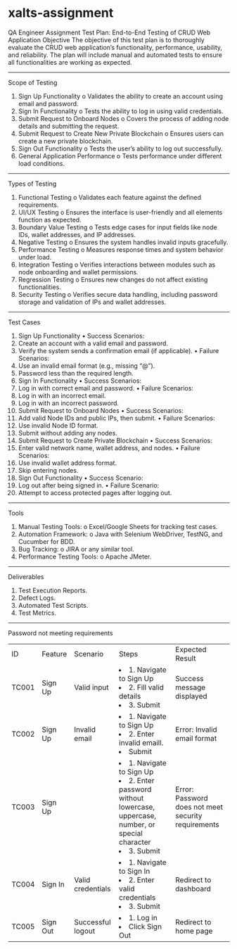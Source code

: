 # xalts-assignment
QA Engineer Assignment
Test Plan: End-to-End Testing of CRUD Web Application
Objective
The objective of this test plan is to thoroughly evaluate the CRUD web application’s functionality, performance, usability, and reliability. The plan will include manual and automated tests to ensure all functionalities are working as expected.
________________________________________
Scope of Testing
1.	Sign Up Functionality
o	Validates the ability to create an account using email and password.
2.	Sign In Functionality
o	Tests the ability to log in using valid credentials.
3.	Submit Request to Onboard Nodes
o	Covers the process of adding node details and submitting the request.
4.	Submit Request to Create New Private Blockchain
o	Ensures users can create a new private blockchain.
5.	Sign Out Functionality
o	Tests the user’s ability to log out successfully.
6.	General Application Performance
o	Tests performance under different load conditions.
________________________________________
Types of Testing
1.	Functional Testing
o	Validates each feature against the defined requirements.
2.	UI/UX Testing
o	Ensures the interface is user-friendly and all elements function as expected.
3.	Boundary Value Testing
o	Tests edge cases for input fields like node IDs, wallet addresses, and IP addresses.
4.	Negative Testing
o	Ensures the system handles invalid inputs gracefully.
5.	Performance Testing
o	Measures response times and system behavior under load.
6.	Integration Testing
o	Verifies interactions between modules such as node onboarding and wallet permissions.
7.	Regression Testing
o	Ensures new changes do not affect existing functionalities.
8.	Security Testing
o	Verifies secure data handling, including password storage and validation of IPs and wallet addresses.
________________________________________
Test Cases
1. Sign Up Functionality
•	Success Scenarios:
1.	Create an account with a valid email and password.
2.	Verify the system sends a confirmation email (if applicable).
•	Failure Scenarios:
1.	Use an invalid email format (e.g., missing “@”).
2.	Password less than the required length.
2. Sign In Functionality
•	Success Scenarios:
1.	Log in with correct email and password.
•	Failure Scenarios:
1.	Log in with an incorrect email.
2.	Log in with an incorrect password.
3. Submit Request to Onboard Nodes
•	Success Scenarios:
1.	Add valid Node IDs and public IPs, then submit.
•	Failure Scenarios:
1.	Use invalid Node ID format.
2.	Submit without adding any nodes.
4. Submit Request to Create Private Blockchain
•	Success Scenarios:
1.	Enter valid network name, wallet address, and nodes.
•	Failure Scenarios:
1.	Use invalid wallet address format.
2.	Skip entering nodes.
5. Sign Out Functionality
•	Success Scenario:
1.	Log out after being signed in.
•	Failure Scenario:
1.	Attempt to access protected pages after logging out.
________________________________________
Tools
1.	Manual Testing Tools: 
o	Excel/Google Sheets for tracking test cases.
2.	Automation Framework: 
o	Java with Selenium WebDriver, TestNG, and Cucumber for BDD.
3.	Bug Tracking: 
o	JIRA or any similar tool.
4.	Performance Testing Tools: 
o	Apache JMeter.
________________________________________
Deliverables
1.	Test Execution Reports.
2.	Defect Logs.
3.	Automated Test Scripts.
4.	Test Metrics.
________________________________________
<table>
<tr>
<td>ID</td>   
<td> Feature</td>
<td> Scenario</td>    
<td> Steps</td>
<td> Expected Result</td>
</tr>
<tr>
  <td>TC001</td>
  <td>	Sign Up</td>
  <td>	Valid input	</td><td>
    <li>1. Navigate to Sign Up</li>
    <li>2. Fill valid details</li>
    <li>3. Submit</li></td>
  <td>Success message displayed</td>
</tr>
<tr>
  <td>TC002</td>
  <td>	Sign Up</td><td>	Invalid email</td>
  <td>	
    <li>1. Navigate to Sign Up</li>
    <li>2. Enter invalid emaill.</li>
    <li> Submit</li></td>	
  <td>Error: Invalid email format</td>
</tr>
<tr>
  <td>TC003</td>
  <td>	Sign Up</td><td></td>	Password not meeting requirements</td>
  <td><li>	1. Navigate to Sign Up</li>
    <li>2. Enter password without lowercase, uppercase, number, or special character</li>
    <li>3. Submit</li></td>
  <td>	Error: Password does not meet security requirements</td>
</tr>
<tr>
  <td>TC004</td>
  <td>	Sign In</td><td>Valid credentials</td>
  <td>	<li>1. Navigate to Sign In</li>
    <li>2. Enter valid credentials</li>
    <li>3. Submit</li></td>
  <td>Redirect to dashboard</td></tr>
<tr>
  <td>TC005</td>
  <td>Sign Out</td>
  <td>Successful logout</td>
  <td>
    <li>	1. Log in</li>
  <li>Click Sign Out</li></td>
  <td>	Redirect to home page</td>
</tr>
</table>
